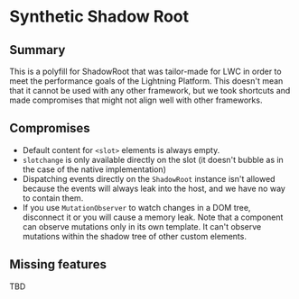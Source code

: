 # Synthetic Shadow Root

## Summary

This is a polyfill for ShadowRoot that was tailor-made for LWC in order to meet the performance goals of the Lightning Platform. This doesn't mean that it cannot be used with any other framework, but we took shortcuts and made compromises that might not align well with other frameworks.

## Compromises

-   Default content for `<slot>` elements is always empty.
-   `slotchange` is only available directly on the slot (it doesn't bubble as in the case of the native implementation)
-   Dispatching events directly on the `ShadowRoot` instance isn't allowed because the events will always leak into the host, and we have no way to contain them.
-   If you use `MutationObserver` to watch changes in a DOM tree, disconnect it or you will cause a memory leak. Note that a component can observe mutations only in its own template. It can't observe mutations within the shadow tree of other custom elements. 

## Missing features

TBD
